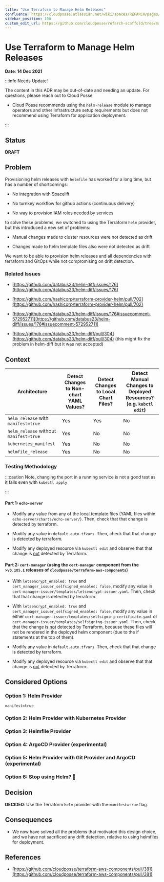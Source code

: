 ```yaml
---
title: "Use Terraform to Manage Helm Releases"
confluence: https://cloudposse.atlassian.net/wiki/spaces/REFARCH/pages/1223360698/Use+Terraform+to+Manage+Helm+Releases
sidebar_position: 100
custom_edit_url: https://github.com/cloudposse/refarch-scaffold/tree/main/docs/docs/reference/adrs/use-terraform-to-manage-helm-releases.md
---
```


# Use Terraform to Manage Helm Releases
**Date**: **14 Dec 2021**

:::info Needs Update!

The content in this ADR may be out-of-date and needing an update. For questions, please reach out to Cloud Posse

- Cloud Posse recommends using the `helm-release` module to manage operators and other infrastructure setup requirements but does not recommend using Terraform for application deployment.

:::

## Status

**DRAFT**

## Problem

Provisioning helm releases with `helmfile` has worked for a long time, but has a number of shortcomings:

- No integration with Spacelift

- No turnkey workflow for github actions (continuous delivery)

- No way to provision IAM roles needed by services

to solve these problems, we switched to using the Terraform `helm` provider, but this introduced a new set of problems:

- Manual changes made to cluster resources were not detected as drift

- Changes made to helm template files also were not detected as drift

We want to be able to provision helm releases and all dependencies with terraform and GitOps while not compromising on drift detection.

### Related Issues

- [https://github.com/databus23/helm-diff/issues/176](https://github.com/databus23/helm-diff/issues/176)

- [https://github.com/hashicorp/terraform-provider-helm/pull/702](https://github.com/hashicorp/terraform-provider-helm/pull/702)

- [https://github.com/databus23/helm-diff/issues/176#issuecomment-572952711](https://github.com/databus23/helm-diff/issues/176#issuecomment-572952711)

- [https://github.com/databus23/helm-diff/pull/304](https://github.com/databus23/helm-diff/pull/304)
(this might fix the problem in helm-diff but it was not accepted)

## Context

|**Architecture** | **Detect Changes to Non-chart YAML Values?** | **Detect Changes to Local Chart Files?** | **Detect Manual Changes to Deployed Resources?**<br/>(e.g. `kubctl edit`)|
| ----- | ----- | ----- | ----- |
|`helm_release` with `manifest=true` | Yes | Yes | No|
|`helm_release` without `manifest=true` | Yes | No | No|
|`kubernetes_manifest` | Yes | No | No|
|`helmfile_release` | Yes | No | No|

### Testing Methodology

:::caution
Note, changing the port in a running service is not a good test as it fails even with `kubectl apply`

:::

#### Part 1: `echo-server`

- Modify any value from any of the local template files (YAML files within `echo-server/charts/echo-server/`). Then, check that that change is detected by terraform.

- Modify any value in `default.auto.tfvars`. Then, check that that change is detected by terraform.

- Modify any deployed resource via `kubectl edit` and observe that that change is <ins>not</ins> detected by Terraform.

#### Part 2: `cert-manager` (using the `cert-manager` component from the `>v0.185.1` releases of `cloudposse/terraform-aws-components`)

- With `letsencrypt_enabled: true` and `cert_manager_issuer_selfsigned_enabled: false`, modify any value in `cert-manager-issuer/templates/letsencrypt-issuer.yaml`. Then, check that that change is detected by terraform.

- With `letsencrypt_enabled: true` and `cert_manager_issuer_selfsigned_enabled: false`, modify any value in either `cert-manager-issuer/templates/selfsigning-certificate.yaml` or `cert-manager-issuer/templates/selfsigning-issuer.yaml`. Then, check that the change is <ins>not</ins> detected by Terraform, because these files will not be rendered in the deployed helm component (due to the if statements at the top of them).

- Modify any value in `default.auto.tfvars`. Then, check that that change is detected by terraform.

- Modify any deployed resource via `kubectl edit` and observe that that change is <ins>not</ins> detected by Terraform.

## Considered Options

### Option 1: Helm Provider

`manifest=true`

### Option 2: Helm Provider with Kubernetes Provider

### Option 3: Helmfile Provider

### Option 4: ArgoCD Provider (experimental)

### Option 5: Helm Provider with Git Provider and ArgoCD (experimental)

### Option 6: Stop using Helm? 🙂

## Decision

**DECIDED**: Use the Terraform `helm` provider with the `manifest=true` flag.

## Consequences

- We now have solved all the problems that motivated this design choice, and we have not sacrificed any drift detection, relative to using helmfiles for deployment.

## References

- [https://github.com/cloudposse/terraform-aws-components/pull/381](https://github.com/cloudposse/terraform-aws-components/pull/381)


